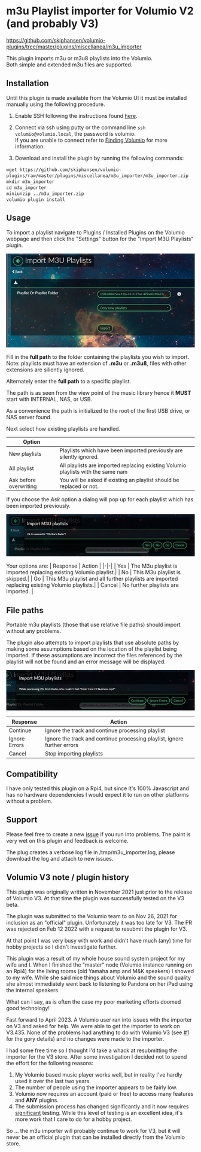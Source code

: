 # m3u Playlist importer for Volumio V2 (and probably V3)

https://github.com/skiphansen/volumio-plugins/tree/master/plugins/miscellanea/m3u_importer

This plugin imports m3u or m3u8 playlists into the Volumio.  
Both simple and extended m3u files are supported.

## Installation

Until this plugin is made available from the Volumio UI it must be installed 
manually using the following procedure.

1. Enable SSH following the instructions found [here](https://volumio.github.io/docs/User_Manual/SSH.html).

2. Connect via ssh using putty or the command line ```ssh volumio@volumio.local```,
the password is volumio.  
If you are unable to connect refer to [Finding Volumio](https://volumio.github.io/docs/Good_to_Knows/Finding_Volumio.html)
for more information.

3. Download and install the plugin by running the following commands:
```
wget https://github.com/skiphansen/volumio-plugins/raw/master/plugins/miscellanea/m3u_importer/m3u_importer.zip
mkdir m3u_importer
cd m3u_importer
miniunzip ../m3u_importer.zip
volumio plugin install
```

## Usage

To import a playlist navigate to Plugins / Installed Plugins on the Volumio 
webpage and then click the "Settings" button for the "Import M3U Playlists" 
plugin.

![](https://github.com/skiphansen/volumio-plugins/blob/public/assets/settings.png)

Fill in the **full path** to the folder containing the playlists you wish to
import.  Note: playlists must have an extension of **.m3u** or **.m3u8**, files
with other extensions are siliently ignored.

Alternately enter the **full path** to a specific playlist.

The path is as seen from the view point of the music library hence it **MUST**
start with INTERNAL, NAS, or USB.  

As a convenience the path is initialized to the root of the first USB drive, 
or NAS server found.

Next select how existing playlists are handled.

| Option | |
|-|-|
| New playlists | Playlists which have been imported previously are silently ignored.  |
| All playlist  | All playlists are imported replacing existing Volumio playlists with the same nam|
| Ask before overwriting | You will be asked if existing an playlist should be replaced or not. |

If you choose the _Ask_ option a dialog will pop up for each playlist which
has been imported previously.

![](https://github.com/skiphansen/volumio-plugins/blob/public/assets/ask.png)

Your options are:
| Response | Action |
|-|-|
| Yes | The M3u playlist is imported replacing existing Volumio playlist.|
| No  | This M3u playlist is skipped.|
| Go  | This M3u playlist and all further playlists are imported replacing existing Volumio playlists.|
| Cancel | No further playlists are imported. |

## File paths

Portable m3u playlists (those that use relative file paths) should import 
without any problems.

The plugin also attempts to import playlists that use absolute paths by making 
some assumptions based on the location of the playlist being imported.  If
these assumptions are incorrect the files referenced by the playlist will not
be found and an error message will be displayed.

![](https://github.com/skiphansen/volumio-plugins/blob/public/assets/error.png)

| Response | Action |
|-|-|
| Continue | Ignore the track and continue processing playlist |
| Ignore Errors | Ignore the track and continue processing playlist, ignore further errors |
| Cancel | Stop importing playlists |

## Compatibility

I have only tested this plugin on a Rpi4, but since it's 100% Javascript and 
has no hardware dependencies I would expect it to run on other platforms 
without a problem.

## Support

Please feel free to create a new [issue](https://github.com/skiphansen/volumio-plugins/issues)
if you run into problems.  The paint is very wet on this plugin and feedback is
welcome.

The plug creates a verbose log file in /tmp/m3u_importer.log, please download 
the log and attach to new issues.

## Volumio V3 note / plugin history

This plugin was originally written in November 2021 just prior to the release of Volumio V3. 
At that time the plugin was successfully tested on the V3 beta.

The plugin was submitted to the Volumio team to on Nov 26, 2021 for inclusion as an "official" plugin.
Unfortunately it was too late for V3.  The PR was rejected
on Feb 12 2022 with a request to resubmit the plugin for V3.

At that point I was very busy with work and didn't have much (any) time for
hobby projects so I didn't investigate further.

This plugin was a result of my whole house sound system project for
my wife and I.  When I finished the "master" node (Volumio instance running
on an Rpi4) for the living rooms (old Yamaha amp and M&K speakers) I
showed to my wife.  While she said nice things about Volumio and the sound
quality she almost immediately went back to listening to Pandora on her iPad 
using the internal speakers.   

What can I say, as is often the case my poor marketing efforts doomed good technology!

Fast forward to April 2023.  A Volumio user ran into issues with the
importer on V3 and asked for help.  We were able to get the importer to work
on V3.435.  None of the problems had anything to do with Volumio V3 (see [#1](https://github.com/skiphansen/volumio-plugins/issues/1) for
the gory details) and no changes were made to the importer.

I had some free time so I thought I'd take a whack at resubmitting the importer
for the V3 store.  After some investigation I decided not to spend the effort
for the following reasons:
1. My Volumio based music player works well, but in reality I've hardly used it over the last two years.
2. The number of people using the importer appears to be fairly low.
3. Volumio now requires an account (paid or free) to access many features and **ANY** plugins.
4. The submission process has changed significantly and it now requires [significant](https://docs.google.com/spreadsheets/d/1eRl7ZlMUjOuWTXcSjBgFmO9RI8a3ZJ1U10pi1CWtWy0/edit#gid=0) testing. While this level of testing is an excellent idea, it's more work that I care to do for a hobby project.

So ... the m3u importer will probably continue to work for V3, but it will never be an official
plugin that can be installed directly from the Volumio store.
